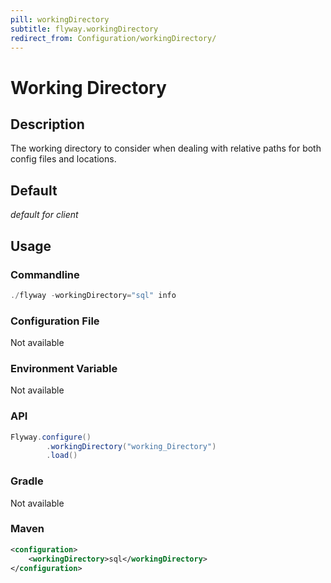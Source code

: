 ```yaml
---
pill: workingDirectory
subtitle: flyway.workingDirectory
redirect_from: Configuration/workingDirectory/
---
```


# Working Directory

## Description
The working directory to consider when dealing with relative paths for both config files and locations.

## Default
<i>default for client</i>

## Usage

### Commandline
```powershell
./flyway -workingDirectory="sql" info
```

### Configuration File
Not available

### Environment Variable
Not available

### API
```java
Flyway.configure()
        .workingDirectory("working_Directory")
        .load()
```

### Gradle
Not available

### Maven
```xml
<configuration>
    <workingDirectory>sql</workingDirectory>
</configuration>
```
